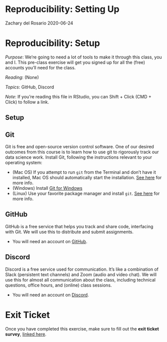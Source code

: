 Reproducibility: Setting Up
================
Zachary del Rosario
2020-06-24

# Reproducibility: Setup

*Purpose*: We’re going to need a lot of tools to make it through this
class, you and I. This pre-class exercise will get you signed up for all
the (free) accounts you’ll need for the class.

*Reading*: (None)

*Topics*: GitHub, Discord

*Note*: If you’re reading this file in RStudio, you can Shift + Click
(CMD + Click) to follow a link.

## Setup

<!-- -------------------------------------------------- -->

## Git

<!-- ------------------------- -->

Git is free and open-source version control software. One of our desired
outcomes from this course is to learn how to use git to rigorously track
our data science work. Install Git, following the instructions relevant
to your operating system:

- (Mac OS) If you attempt to run `git` from the Terminal and don’t have
  it installed, Mac OS should automatically start the installation. [See
  here](https://git-scm.com/book/en/v2/Getting-Started-Installing-Git)
  for more info.
- (Windows) Install [Git for Windows](https://gitforwindows.org/)
- (Linux) Use your favorite package manager and install `git`. [See
  here](https://git-scm.com/book/en/v2/Getting-Started-Installing-Git)
  for more info.

## GitHub

<!-- ------------------------- -->

GitHub is a free service that helps you track and share code,
interfacing with Git. We will use this to distribute and submit
assignments.

- You will need an account on [GitHub](https://github.com/).

## Discord

<!-- ------------------------- -->

Discord is a free service used for communication. It’s like a
combination of Slack (persistent text channels) and Zoom (audio and
video chat). We will use this for almost all communication about the
class, including technical questions, office hours, and (online) class
sessions.

- You will need an account on [Discord](https://discord.com/).

<!-- include-exit-ticket -->

# Exit Ticket

<!-- -------------------------------------------------- -->

Once you have completed this exercise, make sure to fill out the **exit
ticket survey**, [linked
here](https://docs.google.com/forms/d/e/1FAIpQLSeuq2LFIwWcm05e8-JU84A3irdEL7JkXhMq5Xtoalib36LFHw/viewform?usp=pp_url&entry.693978880=e-rep00-setup-assignment.Rmd).

